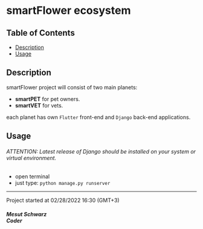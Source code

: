 # smartFlower ecosystem

## Table of Contents

- [Description](#description)
- [Usage](#usage)

## Description
smartFlower project will consist of two main planets:
- **smartPET** for pet owners.
- **smartVET** for vets.

each planet has own `Flutter` front-end and `Django` back-end applications.

## Usage

###### ATTENTION: Latest release of Django should be installed on your system or virtual environment.

- open terminal
- just type: `python manage.py runserver`


***
Project started at 02/28/2022 16:30 (GMT+3)
##### Mesut Schwarz<br />Coder
